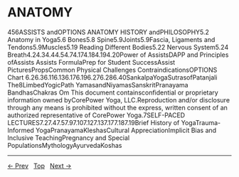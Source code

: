 # ANATOMY

456ASSISTS andOPTIONS
ANATOMY
HISTORY andPHILOSOPHY5.2 Anatomy in Yoga5.6 Bones5.8 Spine5.9Joints5.9Fascia, Ligaments and Tendons5.9Muscles5.19 Reading Different Bodies5.22 Nervous System5.24 Breath4.24.34.44.54.74.174.184.194.20Power of AssistsDAPP and Principles ofAssists Assists FormulaPrep for Student SuccessAssist PicturesPropsCommon Physical Challenges ContraindicationsOPTIONS Chart
6.26.36.116.136.176.196.276.286.40SankalpaYogaSutrasofPatanjali The8LimbedYogicPath YamasandNiyamasSanskritPranayama BandhasChakras Om
This document containsconfidential or proprietary information owned byCorePower Yoga, LLC.Reproduction and/or disclosure through any means is prohibited without the express, written consent of an authorized representative of CorePower Yoga.7SELF-PACED LECTURES7.27.47.57.97.107.127.137.177.187.19Brief History of YogaTrauma-Informed YogaPranayamaKleshasCultural AppreciationImplicit Bias and Inclusive TeachingPregnancy and Special PopulationsMythologyAyurvedaKoshas


---
[← Prev](/pages/page-007.md) &nbsp; [Top](/index.md) &nbsp; [Next →](/pages/page-009.md)
